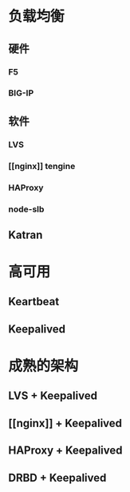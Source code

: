 # 负载均衡
## 硬件 
### F5
### BIG-IP

## 软件
### LVS
### [[nginx]]  tengine

### HAProxy

### node-slb

## Katran


# 高可用
## Keartbeat

## Keepalived


# 成熟的架构
## LVS + Keepalived

## [[nginx]] + Keepalived

## HAProxy + Keepalived

## DRBD + Keepalived